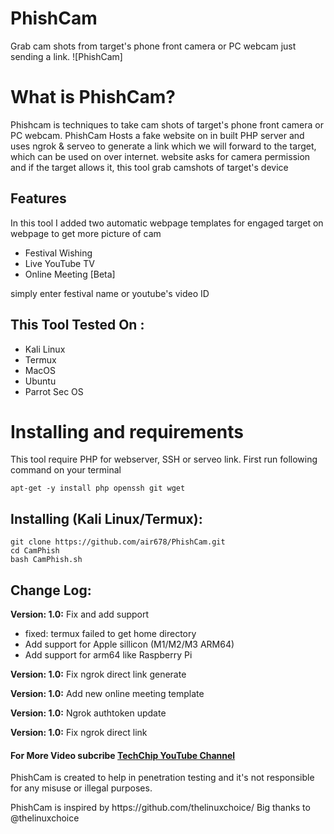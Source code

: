 # PhishCam
Grab cam shots from target's phone front camera or PC webcam just sending a link.
![PhishCam]

# What is PhishCam?
<p>Phishcam is techniques to take cam shots of target's phone front camera or PC webcam. PhishCam Hosts a fake website on in built PHP server and uses ngrok & serveo to generate a link which we will forward to the target, which can be used on over internet. website asks for camera permission and if the target allows it, this tool grab camshots of target's device</p>

## Features
<p>In this tool I added two automatic webpage templates for engaged target on webpage to get more picture of cam</p>
<ul>
  <li>Festival Wishing</li>
  <li>Live YouTube TV</li>
   <li>Online Meeting [Beta]</li>
</ul>
<p>simply enter festival name or youtube's video ID</p>

## This Tool Tested On :
<ul>
  <li>Kali Linux</li>
  <li>Termux</li>
  <li>MacOS</li>
  <li>Ubuntu</li>
  <li>Parrot Sec OS</li>
</ul>

# Installing and requirements
<p>This tool require PHP for webserver, SSH or serveo link. First run following command on your terminal</p>

```
apt-get -y install php openssh git wget
```

## Installing (Kali Linux/Termux):

```
git clone https://github.com/air678/PhishCam.git
cd CamPhish
bash CamPhish.sh
```

## Change Log:

<p><b>Version: 1.0:</b> Fix and add support</p>
<ul>
  <li>fixed: termux failed to get home directory</li>
  <li>Add support for Apple sillicon (M1/M2/M3 ARM64)</li>
  <li>Add support for arm64 like Raspberry Pi</li>
</ul>
<p><b>Version: 1.0:</b> Fix ngrok direct link generate</p>
<p><b>Version: 1.0:</b> Add new online meeting template</p>
<p><b>Version: 1.0:</b> Ngrok authtoken update</p>
<p><b>Version: 1.0:</b> Fix ngrok direct link</p>

#### For More Video subcribe <a href="http://youtube.com/@Airop01">TechChip YouTube Channel</a>
<p>PhishCam is created to help in penetration testing and it's not responsible for any misuse or illegal purposes.</p>
<p>PhishCam is inspired by https://github.com/thelinuxchoice/ Big thanks to @thelinuxchoice</p>
